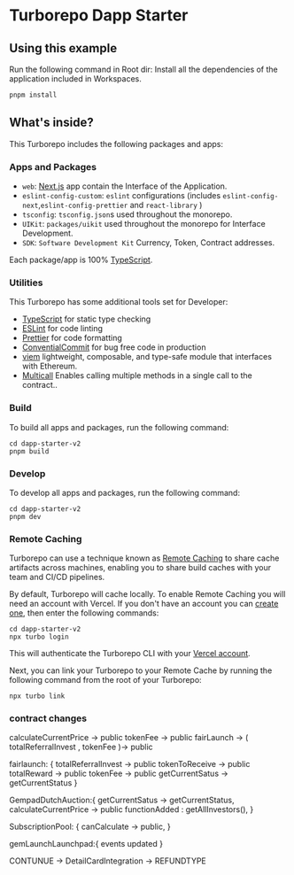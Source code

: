 # Turborepo Dapp Starter

## Using this example

Run the following command in Root dir:
Install all the dependencies of the application included in Workspaces.

```sh
pnpm install
```

## What's inside?

This Turborepo includes the following packages and apps:

### Apps and Packages

- `web`: [Next.js](https://nextjs.org/) app contain the Interface of the Application.
- `eslint-config-custom`: `eslint` configurations (includes `eslint-config-next`,`eslint-config-prettier` and `react-library` )
- `tsconfig`: `tsconfig.json`s used throughout the monorepo.
- `UIKit`: `packages/uikit` used throughout the monorepo for Interface Development.
- `SDK`: `Software Development Kit` Currency, Token, Contract addresses.

Each package/app is 100% [TypeScript](https://www.typescriptlang.org/).

### Utilities

This Turborepo has some additional tools set for Developer:

- [TypeScript](https://www.typescriptlang.org/) for static type checking
- [ESLint](https://eslint.org/) for code linting
- [Prettier](https://prettier.io) for code formatting
- [ConventialCommit](https://www.conventionalcommits.org/en/v1.0.0/) for bug free code in production
- [viem](https://www.conventionalcommits.org/en/v1.0.0/) lightweight, composable, and type-safe module that interfaces with Ethereum.
- [Multicall](https://docs.uniswap.org/contracts/v3/reference/periphery/base/Multicall) Enables calling multiple methods in a single call to the contract..

### Build

To build all apps and packages, run the following command:

```
cd dapp-starter-v2
pnpm build
```

### Develop

To develop all apps and packages, run the following command:

```
cd dapp-starter-v2
pnpm dev
```

### Remote Caching

Turborepo can use a technique known as [Remote Caching](https://turbo.build/repo/docs/core-concepts/remote-caching) to share cache artifacts across machines, enabling you to share build caches with your team and CI/CD pipelines.

By default, Turborepo will cache locally. To enable Remote Caching you will need an account with Vercel. If you don't have an account you can [create one](https://vercel.com/signup), then enter the following commands:

```
cd dapp-starter-v2
npx turbo login
```

This will authenticate the Turborepo CLI with your [Vercel account](https://vercel.com/docs/concepts/personal-accounts/overview).

Next, you can link your Turborepo to your Remote Cache by running the following command from the root of your Turborepo:

```
npx turbo link
```

### contract changes

calculateCurrentPrice -> public
tokenFee -> public
fairLaunch -> ( totalReferralInvest , tokenFee )-> public

<!-- some of the state variable to public -->

fairlaunch: {
totalReferralInvest -> public
tokenToReceive -> public
totalReward -> public
tokenFee -> public
getCurrentSatus -> getCurrentStatus
}

GempadDutchAuction:{
getCurrentSatus -> getCurrentStatus,
calculateCurrentPrice -> public
functionAdded : getAllInvestors(),
}

SubscriptionPool: {
canCalculate -> public,
}

gemLaunchLaunchpad:{
events updated
}

CONTUNUE -> DetailCardIntegration -> REFUNDTYPE
